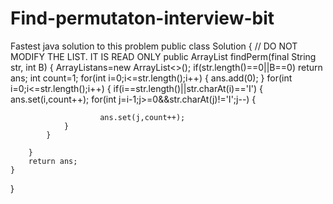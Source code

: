 # Find-permutaton-interview-bit
Fastest java solution to this problem
public class Solution {
    // DO NOT MODIFY THE LIST. IT IS READ ONLY
    public ArrayList<Integer> findPerm(final String str, int B) {
        ArrayList<Integer>ans=new ArrayList<>();
        if(str.length()==0||B==0)
        return ans;
        int count=1;
        for(int i=0;i<=str.length();i++)
        {
            ans.add(0);
        }
        for(int i=0;i<=str.length();i++)
        {
            if(i==str.length()||str.charAt(i)=='I')
            {
                ans.set(i,count++);
                for(int j=i-1;j>=0&&str.charAt(j)!='I';j--)
                {
                
                        ans.set(j,count++);
                }
            }
            
        }
        return ans;
    }
}

